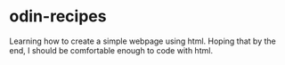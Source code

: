 # odin-recipes

Learning how to create a simple webpage using html.
Hoping that by the end, I should be comfortable enough to code with html.